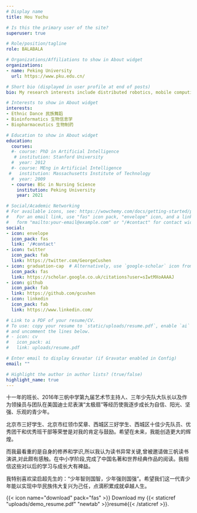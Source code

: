 ```yaml
---
# Display name
title: Hou Yuchu

# Is this the primary user of the site?
superuser: true

# Role/position/tagline
role: BALABALA

# Organizations/Affiliations to show in About widget
organizations:
- name: Peking University 
  url: https://www.pku.edu.cn/

# Short bio (displayed in user profile at end of posts)
bio: My research interests include distributed robotics, mobile computing and programmable matter.

# Interests to show in About widget
interests:
- Ethnic Dance 民族舞蹈
- Bioinformatics 生物信息学
- Biopharmaceutics 生物制药

# Education to show in About widget
education:
  courses:
  #- course: PhD in Artificial Intelligence
   # institution: Stanford University
  #  year: 2012
  #- course: MEng in Artificial Intelligence
 #   institution: Massachusetts Institute of Technology
  #  year: 2009
  - course: BSc in Nursing Science 
    institution: Peking University 
    year: 2021

# Social/Academic Networking
# For available icons, see: https://wowchemy.com/docs/getting-started/page-builder/#icons
#   For an email link, use "fas" icon pack, "envelope" icon, and a link in the
#   form "mailto:your-email@example.com" or "/#contact" for contact widget.
social:
- icon: envelope
  icon_pack: fas
  link: '/#contact'
- icon: twitter
  icon_pack: fab
  link: https://twitter.com/GeorgeCushen
- icon: graduation-cap  # Alternatively, use `google-scholar` icon from `ai` icon pack
  icon_pack: fas
  link: https://scholar.google.co.uk/citations?user=sIwtMXoAAAAJ
- icon: github
  icon_pack: fab
  link: https://github.com/gcushen
- icon: linkedin
  icon_pack: fab
  link: https://www.linkedin.com/

# Link to a PDF of your resume/CV.
# To use: copy your resume to `static/uploads/resume.pdf`, enable `ai` icons in `params.toml`, 
# and uncomment the lines below.
# - icon: cv
#   icon_pack: ai
#   link: uploads/resume.pdf

# Enter email to display Gravatar (if Gravatar enabled in Config)
email: ""

# Highlight the author in author lists? (true/false)
highlight_name: true
---
```


十一年的班长、2016年三帆中学第九届艺术节主持人、三年少先队大队长以及作为领操员与团队在美国迪士尼表演“太极扇”等经历使我逐步成长为自信、阳光、坚强、乐观的青少年。

北京市三好学生、北京市红领巾奖章、西城区三好学生、西城区十佳少先队员、优秀团干和优秀班干部等荣誉是对我的肯定与鼓励。希望在未来，我能创造更大的辉煌。

而我最看重的是自身的修养和学识,所以我认为读书异常关键,曾被邀请做三帆读书演讲,对此颇有感触。在中小学阶段,完成了中国名著和世界经典作品的阅读。我相信这些对以后的学习与成长大有裨益。

我特别喜欢梁启超先生的：“少年智则国智，少年强则国强”。希望我们这一代青少年能以实现中华民族伟大复兴为己任，点滴积累成就卓越人生。

{{< icon name="download" pack="fas" >}} Download my {{< staticref "uploads/demo_resume.pdf" "newtab" >}}resumé{{< /staticref >}}.
